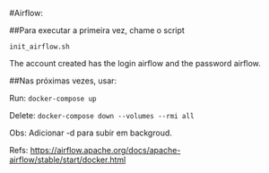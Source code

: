 
#Airflow:

##Para executar a primeira vez, chame o script 

`init_airflow.sh`

The account created has the login airflow and the password airflow.

##Nas próximas vezes, usar:

Run:
`docker-compose up`

Delete:
`docker-compose down --volumes --rmi all`

Obs: Adicionar -d para subir em backgroud.

Refs:
https://airflow.apache.org/docs/apache-airflow/stable/start/docker.html